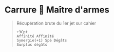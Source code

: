 # Carrure  Maître d'armes

> Récupération brute du 1er jet sur cahier
>
> ```text
> +3Cpt
> Affinité Affinité 
> Synergie(+1) Spé Dégâts
> Surplus dégâts
> ```

